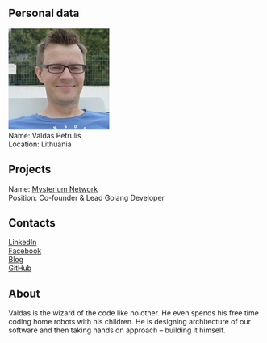 ## Personal data
![valdas petrulis photo](photo/valdas_petrulis.jpg)  
Name:   Valdas Petrulis  
Location: Lithuania  
## Projects 
Name: [Mysterium Network](../projects/mysterium_network.md)  
Position: Co-founder & Lead Golang Developer   
## Contacts
[LinkedIn](https://www.linkedin.com/in/valdaspetrulis/)  
[Facebook](https://www.facebook.com/petrulis.valdas)  
[Blog](https://medium.com/@valdaspetrulis)  
[GitHub](https://github.com/Waldz)
## About
Valdas is the wizard of the code like no other. He even spends his free time coding home robots with his children. He is designing architecture of our software and then taking hands on approach – building it himself.
